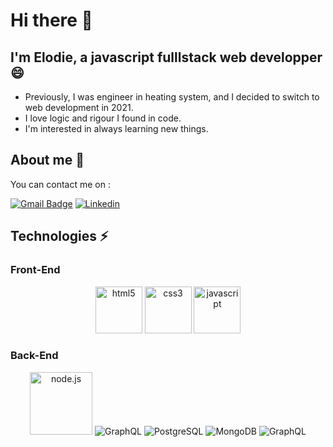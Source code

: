 # Hi there 👋

##  I'm Elodie, a javascript fulllstack web developper 😄

- Previously, I was engineer in heating system, and I decided to switch to web development in 2021.
- I love logic and rigour I found in code.
- I'm interested in always learning new things.

## About me  💬
You can contact me on :

[![Gmail Badge](https://img.shields.io/badge/-gmail-c14438?style=for-the-badge&logo=Gmail&logoColor=ffffff)](mailto:elodie.faivre3@gmail.com)
[![Linkedin](https://img.shields.io/badge/linkedin-%230077B5.svg?style=for-the-badge&logo=linkedin&logoColor=white)](https://www.linkedin.com/in/elodie-faivre)


## Technologies ⚡

### Front-End
<div align="center">
<img src="https://cdn.pixabay.com/photo/2017/08/05/11/16/logo-2582748_960_720.png" alt="html5" height="75px" margin="50px">
<img src="https://cdn.pixabay.com/photo/2017/08/05/11/16/logo-2582747_960_720.png" alt="css3" height="75px" margin="50px">
<img src="https://cdn.pixabay.com/photo/2015/04/23/17/41/javascript-736400_960_720.png" alt="javascript" height="75px" margin="50px">
</div>


### Back-End
<div align="center">
<img src="https://cdn.pixabay.com/photo/2015/04/23/17/41/node-js-736399_960_720.png" alt="node.js" height=100>
  
<img src ="https://img.shields.io/badge/Express-%234ea94b.svg?&style=for-the-badge&logo=express&logoColor=white" alt="GraphQL" > 
  
<img src ="https://img.shields.io/badge/PostgreSQL-%23316192.svg?&style=for-the-badge&logo=postgresql&logoColor=white"  alt="PostgreSQL" >
  
<img src ="https://img.shields.io/badge/MongoDB-%234ea94b.svg?&style=for-the-badge&logo=mongodb&logoColor=white" alt="MongoDB" > 
  
<img src ="https://img.shields.io/badge/GraphQL-%234ea94b.svg?&style=for-the-badge&logo=graphql&logoColor=white" alt="GraphQL" > 
</div>

<!--
**ElodieFaivre/ElodieFaivre** is a ✨ _special_ ✨ repository because its `README.md` (this file) appears on your GitHub profile.

Here are some ideas to get you started:

- 🔭 I’m currently working on ...
- 🌱 I’m currently learning ...
- 👯 I’m looking to collaborate on ...
- 🤔 I’m looking for help with ...
- 💬 Ask me about ...
- 📫 How to reach me: ...
- 😄 Pronouns: ...
- ⚡ Fun fact: ...
-->
